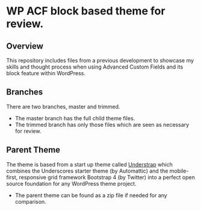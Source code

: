 # WP ACF block based theme for review.

## Overview
This repository includes files from a previous development to showcase my skills and thought process when using Advanced Custom Fields and its block feature within WordPress.

## Branches
There are two branches, master and trimmed.

* The master branch has the full child theme files.
* The trimmed branch has only those files which are seen as necessary for review.

## Parent Theme
The theme is based from a start up theme called [Understrap](https://understrap.com/) which combines the Underscores starter theme (by Automattic) and the mobile-first, responsive grid framework Bootstrap 4 (by Twitter) into a perfect open source foundation for any WordPress theme project.
* The parent theme can be found as a zip file if needed for any comparison.